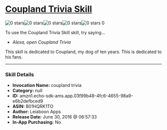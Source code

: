 # [Coupland Trivia Skill](http://alexa.amazon.com/#skills/amzn1.echo-sdk-ams.app.03f99b48-4fc6-4655-98a9-e6b2defbced9)
![0 stars](../../images/ic_star_border_black_18dp_1x.png)![0 stars](../../images/ic_star_border_black_18dp_1x.png)![0 stars](../../images/ic_star_border_black_18dp_1x.png)![0 stars](../../images/ic_star_border_black_18dp_1x.png)![0 stars](../../images/ic_star_border_black_18dp_1x.png) 0

To use the Coupland Trivia Skill skill, try saying...

* *Alexa, open Coupland Trivia*

This skill is dedicated to Coupland, my dog of ten years. This is dedicated to his fans.

***

### Skill Details

* **Invocation Name:** coupland trivia
* **Category:** null
* **ID:** amzn1.echo-sdk-ams.app.03f99b48-4fc6-4655-98a9-e6b2defbced9
* **ASIN:** B01HQRK1TO
* **Author:** Leiaboon Apps
* **Release Date:** June 30, 2016 @ 06:57:33
* **In-App Purchasing:** No
